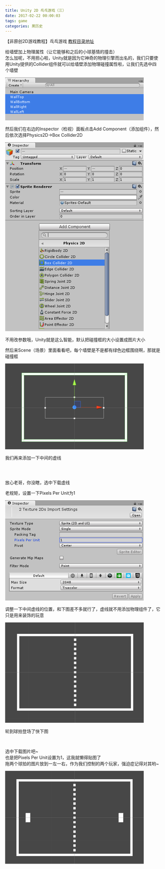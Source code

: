 ```yaml
---
title: Unity 2D 乓乓游戏（三）
date: 2017-02-22 00:00:03
tags: game
categories: 黑历史
---
```

【非原创2D游戏教程】乓乓游戏
[教程目录地址](https://blooddot.cool/2017/02/22/%E9%BB%91%E5%8E%86%E5%8F%B2/%E3%80%90%E9%9D%9E%E5%8E%9F%E5%88%9B2D%E6%B8%B8%E6%88%8F%E6%95%99%E7%A8%8B%E3%80%91%E4%B9%93%E4%B9%93%E6%B8%B8%E6%88%8F/)
<!-- more -->
<!-- cSpell:disable -->

给墙壁加上物理属性（让它能够和之后的小球基情的撞击）  
怎么加呢，不用担心啦，Unity就是因为它神奇的物理引擎而出名的，我们只要使用Unity提供的Collider组件就可以给墙壁添加物理碰撞属性啦，让我们先选中四个墙壁

![20210702205833](https://raw.githubusercontent.com/blooddot/FigureBed/master/blog/20210702205833.png)

然后我们在右边的Inspector（检视）面板点击Add Component（添加组件），然后依次选择Physics2D->Box Collider2D

![20210702205855](https://raw.githubusercontent.com/blooddot/FigureBed/master/blog/20210702205855.png)

不用改参数哦，Unity就是这么智能，默认把碰撞框的大小设置成图片大小

然后来Scene（场景）里面看看吧，每个墙壁是不是都有绿色边框围绕啊，那就是碰撞框

![20210702205955](https://raw.githubusercontent.com/blooddot/FigureBed/master/blog/20210702205955.png)

我们再来添加一下中间的虚线

![20210702210258](https://raw.githubusercontent.com/blooddot/FigureBed/master/blog/20210702210258.png)

放心老哥，你没瞎，选中下载虚线

老规矩，设置一下Pixels Per Unit为1

![20210702210334](https://raw.githubusercontent.com/blooddot/FigureBed/master/blog/20210702210334.png)

调整一下中间虚线的位置，和下图差不多就行了，虚线就不用添加物理组件了，它只是用来装饰的玩意

![20210702210358](https://raw.githubusercontent.com/blooddot/FigureBed/master/blog/20210702210358.png)

轮到球拍登场了快下图

![20210702210754](https://raw.githubusercontent.com/blooddot/FigureBed/master/blog/20210702210754.png)

选中下载图片吧~  
也是把Pixels Per Unit设置为1，这我就懒得贴图了  
拖两个球拍的图片放到一左一右，作为我们控制的两个玩家，强迫症记得对其哟~

![20210702210538](https://raw.githubusercontent.com/blooddot/FigureBed/master/blog/20210702210538.png)
